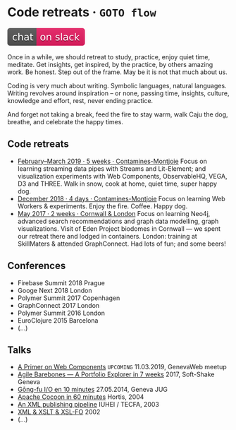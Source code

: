 # Code retreats · `GOTO flow`

[![Chat on Slack](./.chat-on-slack.svg)](https://petit-atelier.slack.com/messages/CFYLHHC1G/)

Once in a while, we should retreat to study, practice, enjoy quiet time, meditate.
Get insights, get inspired, by the practice, by others amazing work.
Be honest. Step out of the frame. May be it is not that much about us.

Coding is very much about writing. Symbolic languages, natural languages.
Writing revolves around inspiration – or none, passing time, insights,
culture, knowledge and effort, rest, never ending practice.

And forget not taking a break, feed the fire to stay warm,
walk Caju the dog, breathe, and celebrate the happy times.

## Code retreats

* [February–March 2019 · 5 weeks · Contamines-Montjoie](201902-code-retreat/README.md)
  Focus on learning streaming data pipes with Streams and Lit-Element; and visualization experiments with Web Components, ObservableHQ, VEGA, D3 and THREE. Walk in snow, cook at home, quiet time, super happy dog.
* [December 2018 · 4 days · Contamines-Montjoie](201812-code-retreat/README.md)
  Focus on learning Web Workers & experiments. Enjoy the fire. Coffee. Happy dog.
* [May 2017 · 2 weeks · Cornwall & London](201812-code-retreat/README.md)
  Focus on learning Neo4j, advanced search recommendations and graph data modelling, graph visualizations. Visit of Eden Project biodomes in Cornwall — we spent our retreat there and lodged in containers. London: training at SkillMaters & attended GraphConnect. Had lots of fun; and some beers!

## Conferences

* Firebase Summit 2018 Prague
* Googe Next 2018 London
* Polymer Summit 2017 Copenhagen
* GraphConnect 2017 London
* Polymer Summit 2016 London
* EuroClojure 2015 Barcelona
* (…)

## Talks

* [A Primer on Web Components](https://www.meetup.com/fr-FR/GenevaWeb/events/258787967/) `UPCOMING` 11.03.2019, GenevaWeb meetup
* [Agile Barebones — A Portfolio Explorer in 7 weeks](#TODO) 2017, Soft-Shake Geneva
* [Gōng-fu I/O en 10 minutes](http://gongfu.io/presentations/10-min/#/step-01) 27.05.2014, Geneva JUG
* [Apache Cocoon in 60 minutes](#TODO) Hortis, 2004
* [An XML publishing pipeline](#TODO) IUHEI / TECFA, 2003
* [XML & XSLT & XSL-FO](#TODO) 2002
* (…)
